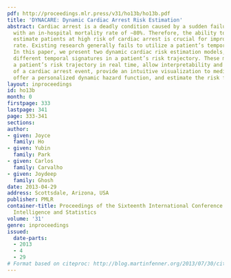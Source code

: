 ```yaml
---
pdf: http://proceedings.mlr.press/v31/ho13b/ho13b.pdf
title: 'DYNACARE: Dynamic Cardiac Arrest Risk Estimation'
abstract: Cardiac arrest is a deadly condition caused by a sudden failure of the heart
  with an in-hospital mortality rate of ∼80%. Therefore, the ability to accurately
  estimate patients at high risk of cardiac arrest is crucial for improving the survival
  rate. Existing research generally fails to utilize a patient’s temporal dynamics.
  In this paper, we present two dynamic cardiac risk estimation models, focusing on
  different temporal signatures in a patient’s risk trajectory. These models can track
  a patient’s risk trajectory in real time, allow interpretability and predictability
  of a cardiac arrest event, provide an intuitive visualization to medical professionals,
  offer a personalized dynamic hazard function, and estimate the risk for a new patient.
layout: inproceedings
id: ho13b
month: 0
firstpage: 333
lastpage: 341
page: 333-341
sections: 
author:
- given: Joyce
  family: Ho
- given: Yubin
  family: Park
- given: Carlos
  family: Carvalho
- given: Joydeep
  family: Ghosh
date: 2013-04-29
address: Scottsdale, Arizona, USA
publisher: PMLR
container-title: Proceedings of the Sixteenth International Conference on Artificial
  Intelligence and Statistics
volume: '31'
genre: inproceedings
issued:
  date-parts:
  - 2013
  - 4
  - 29
# Format based on citeproc: http://blog.martinfenner.org/2013/07/30/citeproc-yaml-for-bibliographies/
---
```

